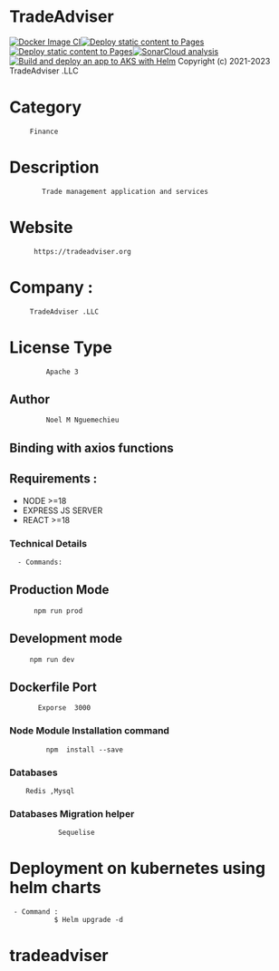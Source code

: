 # TradeAdviser
[![Docker Image CI](https://github.com/nguemechieu/tradeadviser/actions/workflows/docker-image.yml/badge.svg)](https://github.com/nguemechieu/tradeadviser/actions/workflows/docker-image.yml)[![Deploy static content to Pages](https://github.com/nguemechieu/tradeadviser/actions/workflows/static.yml/badge.svg)](https://github.com/nguemechieu/tradeadviser/actions/workflows/static.yml)[![Deploy static content to Pages](https://github.com/nguemechieu/tradeadviser/actions/workflows/static.yml/badge.svg)](https://github.com/nguemechieu/tradeadviser/actions/workflows/static.yml)[![SonarCloud analysis](https://github.com/nguemechieu/tradeadviser/actions/workflows/sonarcloud.yml/badge.svg)](https://github.com/nguemechieu/tradeadviser/actions/workflows/sonarcloud.yml)
[![Build and deploy an app to AKS with Helm](https://github.com/nguemechieu/tradeadviser/actions/workflows/azure-kubernetes-service-helm.yml/badge.svg)](https://github.com/nguemechieu/tradeadviser/actions/workflows/azure-kubernetes-service-helm.yml)
    Copyright (c) 2021-2023 TradeAdviser .LLC 
    

# Category 
         Finance

# Description
            Trade management application and services

# Website
          https://tradeadviser.org

# Company : 
        
         TradeAdviser .LLC

# License Type 
 
             Apache 3

## Author 
             Noel M Nguemechieu

## Binding with axios functions
## Requirements :
 - NODE >=18
 - EXPRESS JS SERVER
 - REACT >=18
### Technical Details
      - Commands:
## Production Mode
          npm run prod 
## Development mode 
         npm run dev

## Dockerfile Port
           Exporse  3000

###  Node Module Installation command
             
             npm  install --save

### Databases

        Redis ,Mysql

 ###  Databases  Migration helper
                
                Sequelise
# Deployment on kubernetes using helm charts
    
     - Command : 
               $ Helm upgrade -d
# tradeadviser
